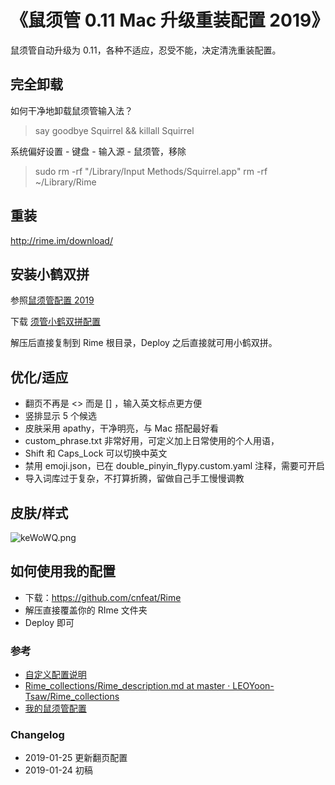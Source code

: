 # 《鼠须管 0.11 Mac 升级重装配置 2019》


鼠须管自动升级为 0.11，各种不适应，忍受不能，决定清洗重装配置。

## 完全卸载

如何干净地卸载鼠须管输入法？

> say goodbye Squirrel && killall Squirrel

系统偏好设置 - 键盘 - 输入源 - 鼠须管，移除

> sudo rm -rf "/Library/Input Methods/Squirrel.app"
> rm -rf ~/Library/Rime

## 重装

http://rime.im/download/

## 安装小鹤双拼

参照[鼠须管配置 2019](https://placeless.net/blog/rime-squirrel-customization-2019#article)

下载 [须管小鹤双拼配置](https://github.com/placeless/squirrel_config)

解压后直接复制到 Rime 根目录，Deploy 之后直接就可用小鹤双拼。


## 优化/适应

- 翻页不再是 <> 而是 [] ，输入英文标点更方便
- 竖排显示 5 个候选
- 皮肤采用 apathy，干净明亮，与 Mac 搭配最好看
- custom_phrase.txt 非常好用，可定义加上日常使用的个人用语，
- Shift 和 Caps_Lock 可以切换中英文
- 禁用 emoji.json，已在 double_pinyin_flypy.custom.yaml 注释，需要可开启
- 导入词库过于复杂，不打算折腾，留做自己手工慢慢调教


## 皮肤/样式

![keWoWQ.png](https://s2.ax1x.com/2019/01/24/keWoWQ.png)

## 如何使用我的配置

* 下载：https://github.com/cnfeat/Rime
* 解压直接覆盖你的 RIme 文件夹
* Deploy 即可


### 参考

* [自定义配置说明](https://blog.dwx.io/my-rime/)
* [Rime\_collections/Rime\_description.md at master · LEOYoon-Tsaw/Rime\_collections](https://github.com/LEOYoon-Tsaw/Rime_collections/blob/master/Rime_description.md)
* [我的鼠须管配置](https://placeless.net/blog/my-rime-squirrel-config)


### Changelog

- 2019-01-25 更新翻页配置
- 2019-01-24 初稿